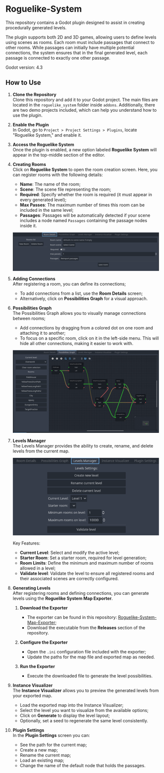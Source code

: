 # Roguelike-System
This repository contains a Godot plugin designed to assist in creating procedurally generated levels.

The plugin supports both 2D and 3D games, allowing users to define levels using scenes as rooms. Each room must include passages that connect to other rooms. While passages can initially have multiple potential connections, the system ensures that in the final generated level, each passage is connected to exactly one other passage.  

Godot version: 4.3

## How to Use

1. **Clone the Repository**  
   Clone this repository and add it to your Godot project. The main files are located in the `roguelike_system` folder inside `addons`. Additionally, there are two demo projects included, which can help you understand how to use the plugin.

2. **Enable the Plugin**  
   In Godot, go to `Project > Project Settings > Plugins`, locate "Roguelike System," and enable it.

3. **Access the Roguelike System**  
   Once the plugin is enabled, a new option labeled **Roguelike System** will appear in the top-middle section of the editor.  

4. **Creating Rooms**  
   Click on **Roguelike System** to open the room creation screen. Here, you can register rooms with the following details:
   - **Name**: The name of the room;
   - **Scene**: The scene file representing the room;
   - **Required**: Specify whether the room is required (it must appear in every generated level);
   - **Max Passes**: The maximum number of times this room can be included in the same level;
   - **Passages**: Passages will be automatically detected if your scene includes a node named `Passages` containing the passage nodes inside it.

   ![Room Details](readme_images/roomdetails.png)

5. **Adding Connections**  
   After registering a room, you can define its connections;  
   - To add connections from a list, use the **Room Details** screen;  
   - Alternatively, click on **Possibilities Graph** for a visual approach.

6. **Possibilities Graph**  
   The Possibilities Graph allows you to visually manage connections between rooms;  
   - Add connections by dragging from a colored dot on one room and attaching it to another;  
   - To focus on a specific room, click on it in the left-side menu. This will hide all other connections, making it easier to work with.  

   ![Possibilities Graph](readme_images/possibilitiesgraph.png)

7. **Levels Manager**  
   The Levels Manager provides the ability to create, rename, and delete levels from the current map.  

   ![Levels Manager](readme_images/levelsmanager.png)  

   Key Features:  
   - **Current Level**: Select and modify the active level;  
   - **Starter Room**: Set a starter room, required for level generation;  
   - **Room Limits**: Define the minimum and maximum number of rooms allowed in a level;  
   - **Validate level**: Validate the level to ensure all registered rooms and their associated scenes are correctly configured.  


8. **Generating Levels**  
   After registering rooms and defining connections, you can generate levels using the **Roguelike System Map Exporter**.  

   1. **Download the Exporter**  
      - The exporter can be found in this repository: [Roguelike-System-Map-Exporter](https://github.com/gabrdra/Roguelike-System-Map-Exporter);  
      - Download the executable from the **Releases** section of the repository.  

   2. **Configure the Exporter**  
      - Open the `.ini` configuration file included with the exporter;  
      - Update the paths for the map file and exported map as needed.  

   3. **Run the Exporter**  
      - Execute the downloaded file to generate the level possibilities.  

9. **Instance Visualizer**  
   The **Instance Visualizer** allows you to preview the generated levels from your exported map.  
   - Load the exported map into the Instance Visualizer;  
   - Select the level you want to visualize from the available options;  
   - Click on **Generate** to display the level layout;  
   - Optionally, set a seed to regenerate the same level consistently.  

10. **Plugin Settings**  
    In the **Plugin Settings** screen you can:
    - See the path for the current map;
    - Create a new map;
    - Rename the current map;
    - Load an existing map;
    - Change the name of the default node that holds the passages.
